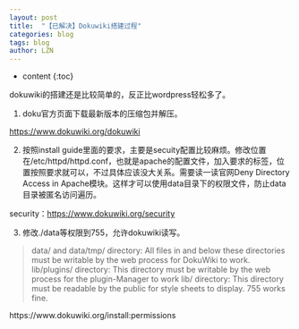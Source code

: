```yaml
---
layout: post
title:  "【已解决】Dokuwiki搭建过程" 
categories: blog
tags: blog
author: LZN
---
```


* content
{:toc}

dokuwiki的搭建还是比较简单的，反正比wordpress轻松多了。

1. doku官方页面下载最新版本的压缩包并解压。

https://www.dokuwiki.org/dokuwiki

2. 按照install guide里面的要求，主要是secuity配置比较麻烦。修改位置在/etc/httpd/httpd.conf，也就是apache的配置文件，加入要求的标签，位置按照要求就可以，不过具体应该没大关系。需要读一读官网Deny Directory Access in Apache模块。这样才可以使用data目录下的权限文件，防止data目录被匿名访问遍历。

security：https://www.dokuwiki.org/security

3. 修改./data等权限到755，允许dokuwiki读写。
<blockquote>
data/ and data/tmp/ directory: All files in and below these directories must be writable by the web process for DokuWiki to work.
lib/plugins/ directory: This directory must be writable by the web process for the plugin-Manager to work
lib/ directory: This directory must be readable by the public for style sheets to display. 755 works fine.</blockquote>
https://www.dokuwiki.org/install:permissions